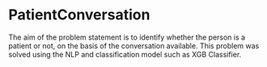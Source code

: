 # PatientConversation
The aim of the problem statement is to identify whether the person is a patient or not, on the basis of the conversation available. This problem was solved using the NLP and classification model such as XGB Classifier.
